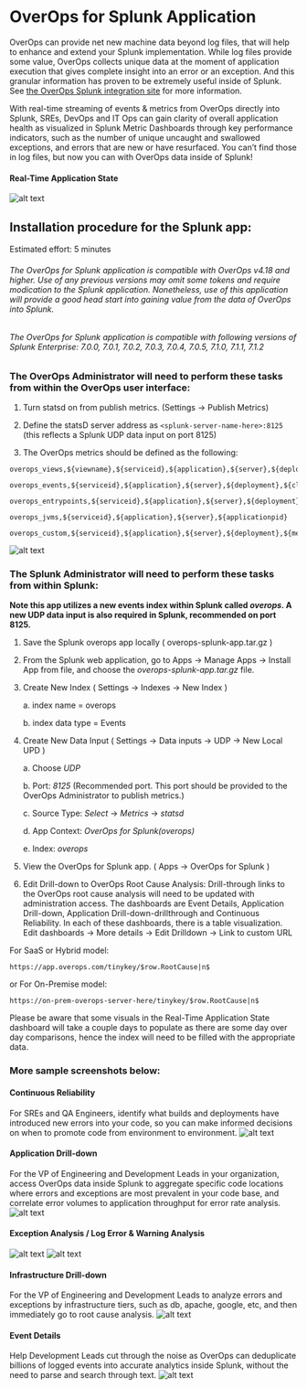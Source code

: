 # OverOps for Splunk Application

OverOps can provide net new machine data beyond log files, that will help to enhance and extend your Splunk implementation.  While log files provide some value, OverOps collects unique data at the moment of application execution that gives complete insight into an error or an exception.  And this granular information has proven to be extremely useful inside of Splunk.  See [the OverOps Splunk integration site](https://www.overops.com/splunk) for more information.

With real-time streaming of events & metrics from OverOps directly into Splunk, SREs, DevOps and IT Ops can gain clarity of overall application health as visualized in Splunk Metric Dashboards through key performance indicators, such as the number of unique uncaught and swallowed exceptions, and errors that are new or have resurfaced.  You can’t find those in log files, but now you can with OverOps data inside of Splunk!
#### Real-Time Application State
![alt text](screenshots/rt-app-state.png "Real-Time Application State Dashboard")

## Installation procedure for the Splunk app:
Estimated effort: 5 minutes

###### The OverOps for Splunk application is compatible with OverOps v4.18 and higher. Use of any previous versions may omit some tokens and require modication to the Splunk application. Nonetheless, use of this application will provide a good head start into gaining value from the data of OverOps into Splunk.

###### The OverOps for Splunk application is compatible with following versions of Splunk Enterprise: 7.0.0, 7.0.1, 7.0.2, 7.0.3, 7.0.4, 7.0.5, 7.1.0, 7.1.1, 7.1.2

### The OverOps Administrator will need to perform these tasks from within the OverOps user interface:

1. Turn statsd on from publish metrics. (Settings -> Publish Metrics)

2. Define the statsD server address as `<splunk-server-name-here>:8125`
(this reflects a Splunk UDP data input on port 8125)

3. The OverOps metrics should be defined as the following:

```
overops_views,${viewname},${serviceid},${application},${server},${deployment}

overops_events,${serviceid},${application},${server},${deployment},${class},${method},${eventlink},${eventid},${labels},${eventtype},${eventname},${introducedby},${entrypointclass},${entrypointmethod},${firstseen},${infra},${jiraissuekey}

overops_entrypoints,${serviceid},${application},${server},${deployment},${entrypointclass},${entrypointmetrics}

overops_jvms,${serviceid},${application},${server},${applicationpid}

overops_custom,${serviceid},${application},${server},${deployment},${metric}
```


![alt text](screenshots/publish-metrics.png "Publish Metrics")


### The Splunk Administrator will need to perform these tasks from within Splunk:


**Note this app utilizes a new events index within Splunk called _overops_. A new UDP data input is also required in Splunk, recommended on port 8125.**

1. Save the Splunk overops app locally ( overops-splunk-app.tar.gz )

2. From the Splunk web application, go to Apps -> Manage Apps -> Install App from file, and choose the _overops-splunk-app.tar.gz_ file.

3. Create New Index ( Settings -> Indexes -> New Index )
  
   a. index name = overops
  
   b. index data type = Events

4. Create New Data Input ( Settings -> Data inputs -> UDP -> New Local UPD )
  
   a. Choose _UDP_
   
   b. Port: _8125_ (Recommended port. This port should be provided to the OverOps Administrator to publish metrics.)
   
   c. Source Type: _Select_ -> _Metrics_ -> _statsd_
   
   d. App Context: _OverOps for Splunk(overops)_
   
   e. Index: _overops_

5. View the OverOps for Splunk app. ( Apps -> OverOps for Splunk )

6. Edit Drill-down to OverOps Root Cause Analysis: Drill-through links to the OverOps root cause analysis will need to be updated with administration access. The dashboards are Event Details, Application Drill-down, Application Drill-down-drillthrough and Continuous Reliability. In each of these dashboards, there is a table visualization. 
Edit dashboards -> More details -> Edit Drilldown -> Link to custom URL

For SaaS or Hybrid model:
```
https://app.overops.com/tinykey/$row.RootCause|n$
```
or 
For On-Premise model:
```
https://on-prem-overops-server-here/tinykey/$row.RootCause|n$
```

Please be aware that some visuals in the Real-Time Application State dashboard will take a couple days to populate as there are some day over day comparisons, hence the index will need to be filled with the appropriate data.

### More sample screenshots below:

#### Continuous Reliability
For SREs and QA Engineers, identify what builds and deployments have introduced new errors into your code, so you can make informed decisions on when to promote code from environment to environment.
![alt text](screenshots/continuous-reliability.png "Continuous Reliability Dashboard")

#### Application Drill-down
For the VP of Engineering and Development Leads in your organization, access OverOps data inside Splunk to aggregate specific code locations where errors and exceptions are most prevalent in your code base, and correlate error volumes to application throughput for error rate analysis.
![alt text](screenshots/app-drilldown.png "Application Drill-down Dashboard")

#### Exception Analysis / Log Error & Warning Analysis
![alt text](screenshots/exception-analysis.png "Exception Analysis Dashboard")
![alt text](screenshots/log-error-warn-analysis.png "Log Error & Warning Analysis Dashboard")

#### Infrastructure Drill-down
For the VP of Engineering and Development Leads to analyze errors and exceptions by infrastructure tiers, such as db, apache, google, etc, and then immediately go to root cause analysis.
![alt text](screenshots/infra-drilldown.png "Infrastructure Drill-down")

#### Event Details
Help Development Leads cut through the noise as OverOps can deduplicate billions of logged events into accurate analytics inside Splunk, without the need to parse and search through text.
![alt text](screenshots/event-details.png "Event Details Dashboard")


